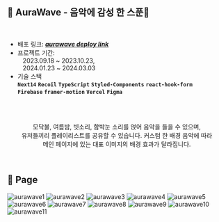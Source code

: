 ## 🌙 AuraWave - 음악에 감성 한 스푼🥄

<br>

- 배포 링크: _**<a href="https://aurawave.vercel.app">aurawave deploy link</a>**_<br>
- 프로젝트 기간: <br />
&nbsp;&nbsp;&nbsp;2023.09.18 ~ 2023.10.23,<br />
&nbsp;&nbsp;&nbsp;2024.01.23 ~ 2024.03.03
- 기술 스택<br>
  **`Next14`** **`Recoil`**  **`TypeScript`** **`Styled-Components`** **`react-hook-form`**<br>
  **`Firebase`** **`framer-motion`** **`Vercel`** **`Figma`**

<br>
<br>

<div align="center">
<p>
모닥불, 여름밤, 빗소리, 함박눈 소리를 얹어 음악을 들을 수 있으며,<br>
유저들끼리 플레이리스트를 공유할 수 있습니다. 커스텀 한 배경 음악에 따라<br>
메인 페이지에 있는 대표 이미지의 배경 효과가 달라집니다.
</p>
</div>

<br>

## 🍧 Page

![aurawave1](https://github.com/user-attachments/assets/6e4a6f10-f40f-4293-9b9d-6ba38d7d9126)
![aurawave2](https://github.com/user-attachments/assets/e67583f1-dd0f-4acb-80eb-65e8707419f1)
![aurawave3](https://github.com/user-attachments/assets/f42e048d-ef70-43d5-a7ff-8a5a741d3299)
![aurawave4](https://github.com/user-attachments/assets/37329442-8f44-4c3a-89d2-f8ee0ad229e8)
![aurawave5](https://github.com/user-attachments/assets/18622f58-8911-4ed2-bb82-2d0dde1b1eae)
![aurawave6](https://github.com/user-attachments/assets/ed19a4aa-ca0f-4074-975b-f103c96a7d98)
![aurawave7](https://github.com/user-attachments/assets/503ca781-f121-4bdd-b252-7966cfeb1bc0)
![aurawave8](https://github.com/user-attachments/assets/4af092ed-8d94-43d5-b5dc-092d074f2427)
![aurawave9](https://github.com/user-attachments/assets/5d842f90-8f6f-4473-b005-660d24b79181)
![aurawave10](https://github.com/user-attachments/assets/6915df97-489f-41e3-9350-942d7c5e550f)
![aurawave11](https://github.com/user-attachments/assets/194def73-f392-458e-8706-6cf41f0f926d)
